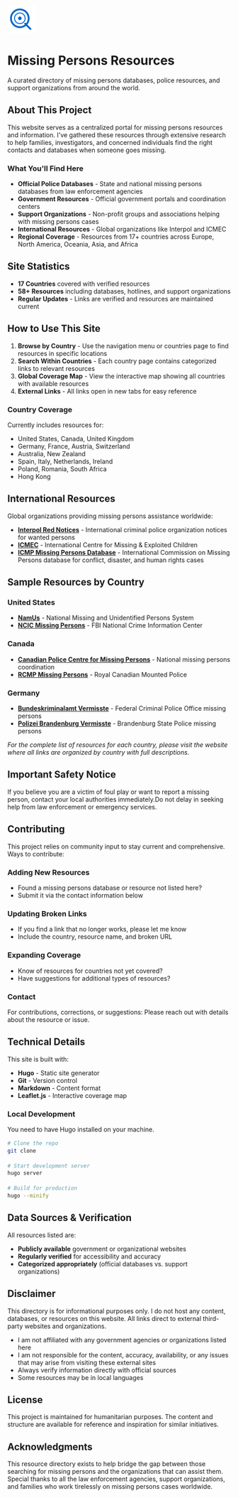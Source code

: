 <img src="static/favicon.svg" alt="Missing Persons Resources" width="64" height="64">

# Missing Persons Resources

A curated directory of missing persons databases, police resources, and support organizations from around the world.


## About This Project

This website serves as a centralized portal for missing persons resources and information. I've gathered these resources through extensive research to help families, investigators, and concerned individuals find the right contacts and databases when someone goes missing.

### What You'll Find Here

- **Official Police Databases** - State and national missing persons databases from law enforcement agencies
- **Government Resources** - Official government portals and coordination centers
- **Support Organizations** - Non-profit groups and associations helping with missing persons cases
- **International Resources** - Global organizations like Interpol and ICMEC
- **Regional Coverage** - Resources from 17+ countries across Europe, North America, Oceania, Asia, and Africa

## Site Statistics

- **17 Countries** covered with verified resources
- **58+ Resources** including databases, hotlines, and support organizations
- **Regular Updates** - Links are verified and resources are maintained current

## How to Use This Site

1. **Browse by Country** - Use the navigation menu or countries page to find resources in specific locations
2. **Search Within Countries** - Each country page contains categorized links to relevant resources
3. **Global Coverage Map** - View the interactive map showing all countries with available resources
4. **External Links** - All links open in new tabs for easy reference

### Country Coverage

Currently includes resources for:
- United States, Canada, United Kingdom
- Germany, France, Austria, Switzerland
- Australia, New Zealand
- Spain, Italy, Netherlands, Ireland
- Poland, Romania, South Africa
- Hong Kong

## International Resources

Global organizations providing missing persons assistance worldwide:

- **[Interpol Red Notices](https://www.interpol.int/en/How-we-work/Notices/Red-Notices)** - International criminal police organization notices for wanted persons
- **[ICMEC](https://www.icmec.org)** - International Centre for Missing & Exploited Children
- **[ICMP Missing Persons Database](https://oic.icmp.int/index.php?w=reg_lista_pub_ter_in&x=search&l=en)** - International Commission on Missing Persons database for conflict, disaster, and human rights cases

## Sample Resources by Country

### United States
- **[NamUs](https://namus.nij.ojp.gov/)** - National Missing and Unidentified Persons System
- **[NCIC Missing Persons](https://www.fbi.gov/services/cjis/ncic)** - FBI National Crime Information Center

### Canada
- **[Canadian Police Centre for Missing Persons](https://www.canada.ca/en/public-safety-canada/services/missing-persons.html)** - National missing persons coordination
- **[RCMP Missing Persons](https://www.rcmp-grc.gc.ca/en/missing-and-exploited-children)** - Royal Canadian Mounted Police

### Germany
- **[Bundeskriminalamt Vermisste](https://www.bka.de/DE/UnsereAufgaben/Deliktsbereiche/VermisstePersonen/vermisstePersonen_node.html)** - Federal Criminal Police Office missing persons
- **[Polizei Brandenburg Vermisste](https://www.polizei.brandenburg.de/sicherheit/vermisste)** - Brandenburg State Police missing persons

*For the complete list of resources for each country, please visit the website where all links are organized by country with full descriptions.*

## Important Safety Notice

If you believe you are a victim of foul play or want to report a missing person, contact your local authorities immediately.Do not delay in seeking help from law enforcement or emergency services.

## Contributing

This project relies on community input to stay current and comprehensive. Ways to contribute:

### Adding New Resources
- Found a missing persons database or resource not listed here?
- Submit it via the contact information below

### Updating Broken Links
- If you find a link that no longer works, please let me know
- Include the country, resource name, and broken URL

### Expanding Coverage
- Know of resources for countries not yet covered?
- Have suggestions for additional types of resources?

### Contact
For contributions, corrections, or suggestions: Please reach out with details about the resource or issue.

## Technical Details

This site is built with:
- **Hugo** - Static site generator
- **Git** - Version control
- **Markdown** - Content format
- **Leaflet.js** - Interactive coverage map

### Local Development

You need to have Hugo installed on your machine. 

```bash
# Clone the repo
git clone 

# Start development server
hugo server

# Build for production
hugo --minify
```

## Data Sources & Verification

All resources listed are:
- **Publicly available** government or organizational websites
- **Regularly verified** for accessibility and accuracy
- **Categorized appropriately** (official databases vs. support organizations)

## Disclaimer

This directory is for informational purposes only. I do not host any content, databases, or resources on this website. All links direct to external third-party websites and organizations.

- I am not affiliated with any government agencies or organizations listed here
- I am not responsible for the content, accuracy, availability, or any issues that may arise from visiting these external sites
- Always verify information directly with official sources
- Some resources may be in local languages

## License

This project is maintained for humanitarian purposes. The content and structure are available for reference and inspiration for similar initiatives.

## Acknowledgments

This resource directory exists to help bridge the gap between those searching for missing persons and the organizations that can assist them. Special thanks to all the law enforcement agencies, support organizations, and families who work tirelessly on missing persons cases worldwide.

